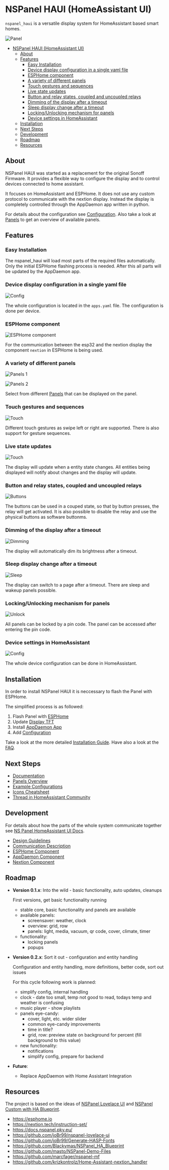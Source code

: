 
# NSPanel HAUI (HomeAssistant UI)

`nspanel_haui` is a versatile display system for HomeAssistant based smart homes.

![Panel](docs/assets/home_panel.png)

- [NSPanel HAUI (HomeAssistant UI)](#nspanel-haui-homeassistant-ui)
  - [About](#about)
  - [Features](#features)
    - [Easy Installation](#easy-installation)
    - [Device display configuration in a single yaml file](#device-display-configuration-in-a-single-yaml-file)
    - [ESPHome component](#esphome-component)
    - [A variety of different panels](#a-variety-of-different-panels)
    - [Touch gestures and sequences](#touch-gestures-and-sequences)
    - [Live state updates](#live-state-updates)
    - [Button and relay states, coupled and uncoupled relays](#button-and-relay-states-coupled-and-uncoupled-relays)
    - [Dimming of the display after a timeout](#dimming-of-the-display-after-a-timeout)
    - [Sleep display change after a timeout](#sleep-display-change-after-a-timeout)
    - [Locking/Unlocking mechanism for panels](#lockingunlocking-mechanism-for-panels)
    - [Device settings in HomeAssistant](#device-settings-in-homeassistant)
  - [Installation](#installation)
  - [Next Steps](#next-steps)
  - [Development](#development)
  - [Roadmap](#roadmap)
  - [Resources](#resources)

## About

NSPanel HAUI was started as a replacement for the original Sonoff Firmware. It provides a flexible way to configure the display and to control devices connected to home assistant.

It focuses on HomeAssistant and ESPHome. It does not use any custom protocol to communicate with the nextion display. Instead the display is completely controlled through the AppDaemon app written in python.

For details about the configuration see [Configuration](docs/Config.md). Also take a look at [Panels](docs/panels/README.md) to get an overview of available panels.

## Features

### Easy Installation

The nspanel_haui will load most parts of the required files automatically. Only the initial ESPHome flashing process is needed. After this all parts will be updated by the AppDaemon app.

### Device display configuration in a single yaml file

![Config](docs/assets/feature_config.png)

The whole configuration is located in the `apps.yaml` file. The configuration is done per device.

### ESPHome component

  ![ESPHome component](docs/assets/feature_custom_component.png)

  For the communication between the esp32 and the nextion display the component `nextion` in ESPHome is being used.

### A variety of different panels

  ![Panels 1](docs/assets/feature_panels_1.png)

  ![Panels 2](docs/assets/feature_panels_2.png)

  Select from different [Panels](docs/panels/README.md) that can be displayed on the panel.

### Touch gestures and sequences

  ![Touch](docs/assets/feature_touch.png)

  Different touch gestures as swipe left or right are supported. There is also support for gesture sequences.

### Live state updates

  ![Touch](docs/assets/feature_live_update.png)

  The display will update when a entity state changes. All entities being displayed will notify about changes and the display will update.

### Button and relay states, coupled and uncoupled relays

  ![Buttons](docs/assets/feature_buttons.png)

  The buttons can be used in a couped state, so that by button presses, the relay will get activated. It is also possible to disable the relay and use the physical buttons as software buttonms.

### Dimming of the display after a timeout

  ![Dimming](docs/assets/feature_dimming.png)

  The display will automatically dim its brightness after a timeout.

### Sleep display change after a timeout

  ![Sleep](docs/assets/feature_sleep.png)

  The display can switch to a page after a timeout. There are sleep and wakeup panels possible.

### Locking/Unlocking mechanism for panels

  ![Unlock](docs/assets/feature_unlock.png)

  All panels can be locked by a pin code. The panel can be accessed after entering the pin code.

### Device settings in HomeAssistant

  ![Config](docs/assets/feature_settings.png)

  The whole device configuration can be done in HomeAssistant.

## Installation

In order to install NSPanel HAUI it is neccessary to flash the Panel with ESPHome.

The simplified process is as followed:

1. Flash Panel with [ESPHome](docs/ESPHome.md)
2. Update [Display TFT](docs/Nextion.md)
3. Install [AppDaemon App](docs/AppDaemon.md)
4. Add [Configuration](docs/Config.md)

Take a look at the more detailed [Installation Guide](docs/Install.md). Have also a look at the [FAQ](docs/FAQ.md).

## Next Steps

- [Documentation](docs/README.md)
- [Panels Overview](docs/panels/README.md)
- [Example Configurations](docs/Example_Config.md)
- [Icons Cheatsheet](https://htmlpreview.github.io/?https://raw.githubusercontent.com/happydasch/nspanel_haui/master/docs/cheatsheet.html)
- [Thread in HomeAssistant Community](https://community.home-assistant.io/t/sonoff-nspanel-haui-homeassistant-ui/578570)

## Development

For details about how the parts of the whole system communicate together see [NS
Panel HomeAssistant UI Docs](docs/README.md).

- [Design Guidelines](docs/Design.md)
- [Communication Description](docs/Communication.md)
- [ESPHome Component](docs/ESPHome.md)
- [AppDaemon Component](docs/AppDaemon.md)
- [Nextion Component](docs/Nextion.md)

## Roadmap

- **Version 0.1.x**: Into the wild - basic functionality, auto updates, cleanups

  First versions, get basic functionality running

  - stable core, basic functionality and panels are available
  - available panels:
    - screensaver: weather, clock
    - overview: grid, row
    - panels: light, media, vacuum, qr code, cover, climate, timer
  - functionality:
    - locking panels
    - popups

- **Version 0.2.x**: Sort it out - configuration and entity handling

  Configuration and entity handling, more definitions, better code, sort out issues

  For this cycle following work is planned:

  - simplify config, internal handling
  - clock - date too small, temp not good to read, todays temp and weather is confusing
  - music player - show playlists
  - panels eye-candy:
    - cover, light, etc. wider slider
    - common eye-candy improvements
    - time in title?
    - grid, row: preview state on background for percent (fill background to this value)
  - new functionality:
    - notifications
    - simplify config, prepare for backend

- **Future**:

  - Replace AppDaemon with Home Assistant Integration

## Resources

The project is based on the ideas of [NSPanel Lovelace UI](https://github.com/joBr99/nspanel-lovelace-ui) and [NSPanel Custom with HA Blueprint](https://github.com/Blackymas/NSPanel_HA_Blueprint).

- https://esphome.io
- https://nextion.tech/instruction-set/
- https://docs.nspanel.pky.eu/
- https://github.com/joBr99/nspanel-lovelace-ui
- https://github.com/joBr99/Generate-HASP-Fonts
- https://github.com/Blackymas/NSPanel_HA_Blueprint
- https://github.com/masto/NSPanel-Demo-Files
- https://github.com/marcfager/nspanel-mf
- https://github.com/krizkontrolz/Home-Assistant-nextion_handler
